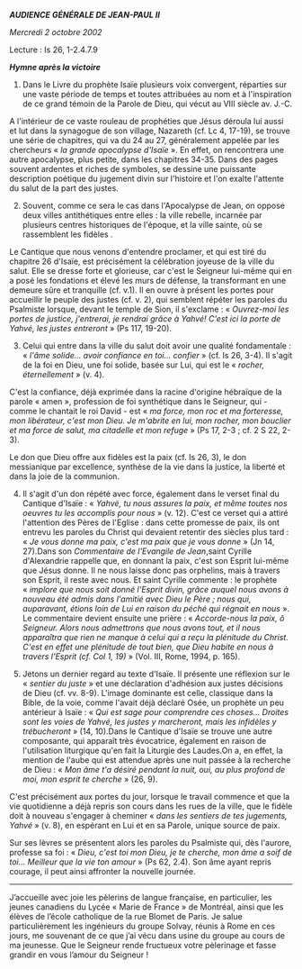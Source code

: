 ***AUDIENCE GÉNÉRALE DE JEAN-PAUL II***

*Mercredi 2 octobre 2002*

Lecture : Is 26, 1-2.4.7.9

***Hymne après la victoire***

1. Dans le Livre du prophète Isaïe plusieurs voix convergent, réparties sur une vaste période de temps et toutes attribuées au nom et à l'inspiration de ce grand témoin de la Parole de Dieu, qui vécut au VIII siècle av. J.-C.

A l'intérieur de ce vaste rouleau de prophéties que Jésus déroula lui aussi et lut dans la synagogue de son village, Nazareth (cf. Lc 4, 17-19), se trouve une série de chapitres, qui va du 24 au 27, généralement appelée par les chercheurs « *la grande apocalypse d'Isaïe* ». En effet, on rencontrera une autre apocalypse, plus petite, dans les chapitres 34-35. Dans des pages souvent ardentes et riches de symboles, se dessine une puissante description poétique du jugement divin sur l'histoire et l'on exalte l'attente du salut de la part des justes.

2. Souvent, comme ce sera le cas dans l'Apocalypse de Jean, on oppose deux villes antithétiques entre elles : la ville rebelle, incarnée par plusieurs centres historiques de l'époque, et la ville sainte, où se rassemblent les fidèles *.*

Le Cantique que nous venons d'entendre proclamer, et qui est tiré du chapitre 26 d'Isaïe, est précisément la célébration joyeuse de la ville du salut. Elle se dresse forte et glorieuse, car c'est le Seigneur lui-même qui en a posé les fondations et élevé les murs de défense, la transformant en une demeure sûre et tranquille (cf. v.1). Il en ouvre à présent les portes pour accueillir le peuple des justes (cf. v. 2), qui semblent répéter les paroles du Psalmiste lorsque, devant le temple de Sion, il s'exclame : « *Ouvrez-moi les portes de justice, j'entrerai, je rendrai grâce à Yahvé! C'est ici la porte de Yahvé, les justes entreront* » (Ps 117, 19-20).

3. Celui qui entre dans la ville du salut doit avoir une qualité fondamentale : « *l'âme solide... avoir confiance en toi... confier* » (cf. Is 26, 3-4). Il s'agit de la foi en Dieu, une foi solide, basée sur Lui, qui est le « *rocher, éternellement* » (v. 4).

C'est la confiance, déjà exprimée dans la racine d'origine hébraïque de la parole « amen », profession de foi synthétique dans le Seigneur, qui - comme le chantait le roi David - est « *ma force, mon roc et ma forteresse, mon libérateur, c'est mon Dieu. Je m'abrite en lui, mon rocher, mon bouclier et ma force de salut, ma citadelle et mon refuge* » (Ps 17, 2-3 ; cf. 2 S 22, 2-3).

Le don que Dieu offre aux fidèles est la paix (cf. Is 26, 3), le don messianique par excellence, synthèse de la vie dans la justice, la liberté et dans la joie de la communion.

4. Il s'agit d'un don répété avec force, également dans le verset final du Cantique d'Isaïe : « *Yahvé, tu nous assures la paix, et même toutes nos oeuvres tu les accomplis pour nous* » (v. 12). C'est ce verset qui a attiré l'attention des Pères de l'Eglise : dans cette promesse de paix, ils ont entrevu les paroles du Christ qui devaient retentir des siècles plus tard : « *Je vous donne ma paix, c'est ma paix que je vous donne* » (Jn 14, 27).Dans son *Commentaire de l'Evangile de Jean*,saint Cyrille d'Alexandrie rappelle que, en donnant la paix, c'est son Esprit lui-même que Jésus donne. Il ne nous laisse donc pas orphelins, mais à travers son Esprit, il reste avec nous. Et saint Cyrille commente : le prophète « *implore que nous soit donné l'Esprit divin, grâce auquel nous avons à nouveau été admis dans l'amitié avec Dieu le Père ; nous qui, auparavant, étions loin de Lui en raison du péché qui régnait en nous* ». Le commentaire devient ensuite une prière : « *Accorde-nous la paix, ô Seigneur. Alors nous admettrons que nous avons tout, et il nous apparaîtra que rien ne manque à celui qui a reçu la plénitude du Christ. C'est en effet une plénitude de tout bien, que Dieu habite en nous à travers l'Esprit (cf. Col 1, 19)* » (Vol. III, Rome, 1994, p. 165).

5. Jetons un dernier regard au texte d'Isaïe. Il présente une réflexion sur le « *sentier du juste* » et une déclaration d'adhésion aux justes décisions de Dieu (cf. vv. 8-9). L'image dominante est celle, classique dans la Bible, de la voie, comme l'avait déjà déclaré Osée, un prophète un peu antérieur à Isaïe : « *Qui est sage pour comprendre ces choses... Droites sont les voies de Yahvé, les justes y marcheront, mais les infidèles y trébucheront* » (14, 10).Dans le Cantique d'Isaïe se trouve une autre composante, qui apparaît très évocatrice, également en raison de l'utilisation liturgique qu'en fait la Liturgie des Laudes.On a, en effet, la mention de l'aube qui est attendue après une nuit passée à la recherche de Dieu : « *Mon âme t'a désiré pendant la nuit, oui, au plus profond de moi, mon esprit te cherche* » (26, 9).

C'est précisément aux portes du jour, lorsque le travail commence et que la vie quotidienne a déjà repris son cours dans les rues de la ville, que le fidèle doit à nouveau s'engager à cheminer « *dans les sentiers de tes jugements, Yahvé* » (v. 8), en espérant en Lui et en sa Parole, unique source de paix.

Sur ses lèvres se présentent alors les paroles du Psalmiste qui, dès l'aurore, professe sa foi : « *Dieu, c'est toi mon Dieu, je te cherche, mon âme a soif de toi... Meilleur que la vie ton amour* » (Ps 62, 2.4). Son âme ayant repris courage, il peut ainsi affronter la nouvelle journée.

***

J’accueille avec joie les pèlerins de langue française, en particulier, les jeunes canadiens du Lycée « Marie de France » de Montréal, ainsi que les élèves de l’école catholique de la rue Blomet de Paris. Je salue particulièrement les ingénieurs du groupe Solvay, réunis à Rome en ces jours, me souvenant de ce que j’ai vécu dans usine du groupe au cours de ma jeunesse. Que le Seigneur rende fructueux votre pèlerinage et fasse grandir en vous l’amour du Seigneur !